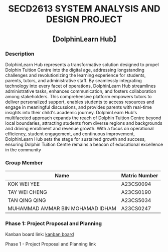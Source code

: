 # <div align="center"> SECD2613 SYSTEM ANALYSIS AND DESIGN PROJECT
## <div align="center"> 【DolphinLearn Hub】
### Description
DolphinLearn Hub represents a transformative solution designed to propel Dolphin Tuition Centre into the digital age, addressing longstanding challenges and revolutionizing the learning experience for students, parents, tutors, and administrative staff. By seamlessly integrating technology into every facet of operations, DolphinLearn Hub streamlines administrative tasks, enhances communication, and fosters collaboration among stakeholders. This comprehensive platform empowers tutors to deliver personalized support, enables students to access resources and engage in meaningful discussions, and provides parents with real-time insights into their child's academic journey. DolphinLearn Hub's multifaceted approach expands the reach of Dolphin Tuition Centre beyond local boundaries, attracting students from diverse regions and backgrounds and driving enrollment and revenue growth. With a focus on operational efficiency, student engagement, and continuous improvement, DolphinLearn Hub sets the stage for sustained growth and success, ensuring Dolphin Tuition Centre remains a beacon of educational excellence in the community

### Group Member 
| Name  | Matric Number |
| ------------- | ------------- |
| KOK WEI YEE | A23CS0094 |
|TAY WEI CHENG | A23CS0190 | 
|TAN QING QING | A23CS5034 |
|MUHAMMAD AMMAR BIN MOHAMAD IDHAM | A23CS0247 |

### Phase 1: Project Proposal and Planning
<p> Kanban board link: <a href="https://github.com/users/KOKWEIYEE/projects/3">kanban board</a></p>
<p> Phase 1 - Project Proposal and Planning link</p>
